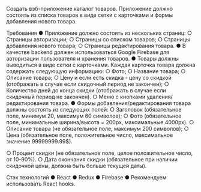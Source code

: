 Создать вэб-приложение каталог товаров. Приложение должно состоять
из списка товаров в виде сетки с карточками и формы добавления нового
товара.

Требования
● Приложение должно состоять из нескольких страниц:
○ Страницы авторизации;
○ Страницы со списком товаров;
○ Страницы добавления нового товара;
○ Страницы редактирования товара.
● В качестве backend должен использоваться Google Firebase для
авторизации пользователя и хранения товаров.
● Товары должны выводиться в виде сетки с карточками. Каждая карточка
товара должна содержать следующую информацию:
○ Фото;
○ Название товара;
○ Описание товара;
○ Цену и если есть скидка - цену со скидкой (отображать в случае
если скидочный период не закончен);
○ Количество дней до конца скидки (отображать в случае если
скидочный период не закончен).
○ Меню с кнопками удаления/редактирования товара.
● Формы добавления/редактирования товара должны состоять из
следующих полей:
○ Заголовок (обязательное поле, минимум 20, максимум 60
символов);
○ Фото (обязательное поле, минимальные ширина/высота = 200px,
максимальные 4000px).
○ Описание товара (не обязательное поле, максимум 200 символов);
○ Цена (обязательное поле, положительное число, максимальное
значение 99999999.99$).

○ Процент скидки (не обязательное поле, целое положительное
число, от 10-90%).
○ Дата окончания скидки (обязательное при наличии скидочной
цены, должна быть больше текущей даты).

Стэк технологий
● React
● Redux
● Firebase
● Рекомендуем использовать React hooks.